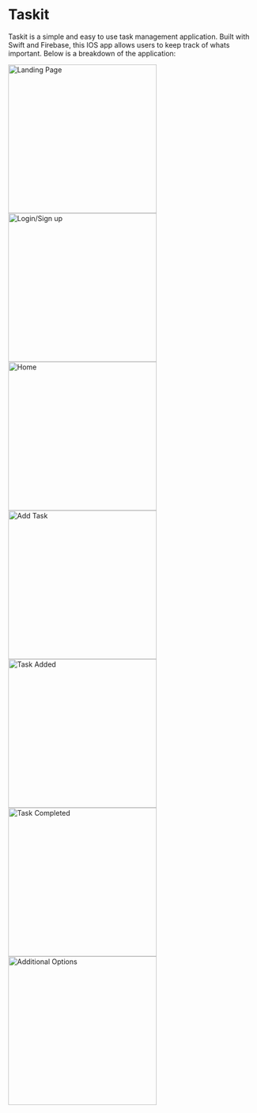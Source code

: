 # Taskit
Taskit is a simple and easy to use task management application. Built with Swift and Firebase, this IOS app allows users to keep track of whats important. Below is a breakdown of the application:

<img src="/ss/IMG_6673.PNG" alt="Landing Page" width="300px">

<img src="/ss/IMG_6674.PNG" alt="Login/Sign up" width="300px">

<img src="/ss/IMG_6675.PNG" alt="Home" width="300px">

<img src="/ss/IMG_6678.PNG" alt="Add Task" width="300px">

<img src="/ss/IMG_6679.PNG" alt="Task Added" width="300px">

<img src="/ss/IMG_6681.PNG" alt="Task Completed" width="300px">

<img src="/ss/IMG_6682.PNG" alt="Additional Options" width="300px">



